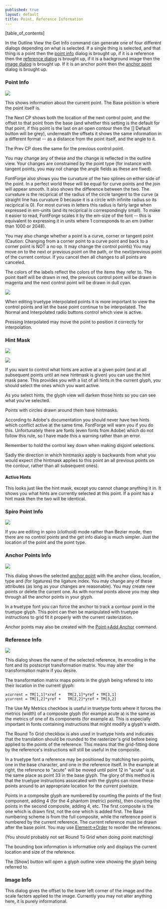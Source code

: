 ```yaml
---
published: true
layout: default
title: Point, Reference Information
---
```


[table_of_contents]


In the Outline View the Get Info command can generate one of four
different dialogs depending on what is selected. If a single thing is
selected, and that thing is a point then the [point
info](#Point+Info) dialog is brought up, if it is a reference then
the [reference dialog](#Reference+Info) is brought up, if
it is a background image then the [image dialog](#Image+Info) is
brought up. If it is an anchor point then the [anchor
point](#Anchor+Points+Info) dialog is brought up.


### Point Info

![](/assets/img/dialogs1-pointinfo.png)

This shows information about the current point. The Base position is 
where the point itself is.

The Next CP shows both the location of the next control point, and the
offset to that point from the base (and whether this setting is the
default for that point, if this point is the last on an open contour
then the [] Default button will be grey), underneath the offsets it
shows the same information in a different format -- as a distance from
the point itself, and the angle to it.

The Prev CP does the same for the previous control point.

You may change any of these and the change is reflected in the outline
view. Your changes are constrained by the point type (for instance with
tangent points, you may not change the angle fields as these are fixed).

FontForge also shows you the curvature of the two splines on either side
of the point. In a perfect world these will be equal for curve points
and the join will appear smooth. It also shows the difference between
the two. The curvature is the reciprical of the radius of the circle
tangent to the curve (a straight line has curvature 0 because it is a
circle with infinite radius so its reciprical is 0). For most curves in
letters this radius is fairly large when expressed in em-units (and its
reciprical is correspondingly small). To make it easier to read,
FontForge scales it by the em-size of the font -- this is equivalent to
expressing it in units where 1 corresponds to an em (rather than 1000 or
2048).

You may also change whether a point is a curve, corner or tangent point
(Caution: Changing from a corner point to a curve point and back to a
corner point is NOT a no op. It may change the control points) You may
move on to the next or previous point on the path, or the next/previous
point of the current contour. If you cancel then all changes to all
points are canceled.

The colors of the labels reflect the colors of the items they refer to.
The point itself will be drawn in red, the previous control point will
be drawn in magenta and the next control point will be drawn in dull
cyan.

![](/assets/img/dialogs1-pointinfo-interp.png)

When editing truetype interpolated points it is more important to view 
the control points and let the base point continue to be interpolated.
The Normal and Interpolated radio buttons control which view is active.

Pressing Interpolated may move the point to position it correctly
for interpolation.


### Hint Mask

![](/assets/img/dialogs1-hintmaskinfo.png)

![](/assets/img/dialogs1-charwithhintmask.png)

If you want to control what hints are active at a given point (and at all
subsequent points until an new hintmask is given) you can use the hint
mask pane. This provides you with a list of all hints in the current glyph,
you should select the ones which you want active.

As you select hints, the glyph view will darken those hints so you can
see what you've selected.

Points with circles drawn around them have hintmasks.

According to Adobe's documentation you should never have two hints which
conflict active at the same time. FontForge will warn you if you do
this. Unfortunately there are fonts (even fonts from Adobe) which do not
follow this rule, so I have made this a warning rather than an error.

Remember to hold the control key down when making disjoint selections.

Sadly the direction in which hintmasks apply is backwards from what you
would expect (the hintmask applies to this point an all previous points
on the contour, rather than all subsequent ones).


#### Active Hints

This looks just like the hint mask, except you cannot change anything it
in. It shows you what hints are currently selected at this point. If a
point has a hint mask then the two will be identical.


### Spiro Point Info

![](/assets/img/dialogs1-spiropointinfo.png)

If you are editing in spiro (clothoid) mode rather than Bezier mode,
then there are no control points and the get info dialog is much
simpler. Just the location of the point and the point type.


### Anchor Points Info

![](/assets/img/dialogs1-agetinfo.png)

This dialog shows the selected [anchor point](tutorials/overview/#Anchors)
with the anchor class, location, type and (for ligatures) the ligature
index. You may change any of these attributes (as long as your changes
are reasonable). You may create new points or delete the current one. As
with normal points above you may step through all the anchor points in
your glyph.

In a truetype font you can force the anchor to track a contour point in
the truetype glyph. This point can then be manipulated with truetype
instructions to grid fit it properly with the current rasterization.

Anchor points may also be created with the [Point->Add Anchor](../pointmenu/#Add+Anchor+Point...) command. 


### Reference Info

![](/assets/img/dialogs1-rgetinfo.png)

This dialog shows the name of the selected reference, its encoding in
the font and its postscript transformation matrix. You may alter the
transformation matrix if you desire.

The transformation matrix maps points in the glyph being refered to into
their location in the current glyph: 

	xcurrent = TM[1,1]*xref +   TM[2,1]*yref + TM[3,1]
	ycurrent = TM[1,2]*yref +   TM[2,2]*yref + TM[3,2]

The Use My Metrics checkbox is useful in truetype fonts where it forces
the metrics (width) of a composite glyph (for exampe acute a) is the
same as the metrics of one of its components (for example a). This is
especially important in fonts containing instructions that might modify
a glyph's width.

The Round To Grid checkbox is also used in truetype hints and indicates
that the translation should be rounded to the rasterizer's grid before
being applied to the points of the reference. This means that the
grid-fitting done by the reference's instructions will still be useful
in the composite.

In a truetype font a reference may be positioned by matching two points,
one in the base character, and one in the reference itself. In the
example at right, the reference to "acute" will be moved until point 12
in "acute" is at the same place as point 33 in the base glyph. The glory
of this method is that the truetype instructions assocated with the
glyphs can move these points around to an appropriate location for the
current pixelsize.

Points in a composite glyph are numbered by counting the points of the
first component, adding 4 (for the 4 phantom (metric) points), then
counting the points in the second composite, adding 4, etc. The first
composite is the one which is drawn first, not the one which is added
first. The Base numbering scheme is from the full composite, while the
reference point is numbered by the current reference. The current
reference must be drawn after the base point. You may use
[Element->Order](../elementmenu/#Order) to reorder the references.

(You should probably not set Round To Grid when doing point matching)

The bounding box information is informative only and displays the
current location and size of the reference.

The [Show] button will open a glyph outline view showing the glyph being
referred to.


### Image Info

This dialog gives the offset to the lower left corner of the image and
the scale factors applied to the image. Currently you may not alter
anything here, it is purely informational.
